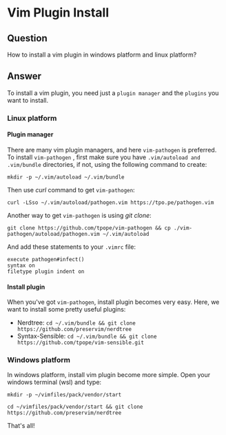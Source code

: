 # Vim Plugin Install

## Question
How to install a vim plugin in windows platform and linux platform?

## Answer
To install a vim plugin, you need just a `plugin manager` and the `plugins` you want to install.

### Linux platform

#### Plugin manager
There are many vim plugin managers, and here `vim-pathogen` is preferred. To install `vim-pathogen` , first
make sure you have `.vim/autoload and .vim/bundle` directories, if not, using the following command to create:
```
mkdir -p ~/.vim/autoload ~/.vim/bundle
```

Then use *curl* command to get `vim-pathogen`:
```
curl -LSso ~/.vim/autoload/pathogen.vim https://tpo.pe/pathogen.vim
```

Another way to get `vim-pathogen` is using *git clone*:
```
git clone https://github.com/tpope/vim-pathogen && cp ./vim-pathogen/autoload/pathogen.vim ~/.vim/autoload
```

And add these statements to your `.vimrc` file:
```
execute pathogen#infect()
syntax on
filetype plugin indent on
```

#### Install plugin
When you've got `vim-pathogen`, install plugin becomes very easy. Here, we want to install some pretty useful plugins:

- Nerdtree: `cd ~/.vim/bundle && git clone https://github.com/preservim/nerdtree`
- Syntax-Sensible: `cd ~/.vim/bundle && git clone https://github.com/tpope/vim-sensible.git`

### Windows platform

In windows platform, install vim plugin become more simple. Open your windows terminal (wsl) and type:
```
mkdir -p ~/vimfiles/pack/vendor/start

cd ~/vimfiles/pack/vendor/start && git clone https://github.com/preservim/nerdtree
```

That's all!



